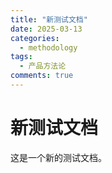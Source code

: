 ```yaml
---
title: "新测试文档"
date: 2025-03-13
categories:
  - methodology
tags:
  - 产品方法论
comments: true
---
```


# 新测试文档

这是一个新的测试文档。